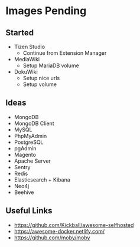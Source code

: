 # Images Pending

## Started

- Tizen Studio
    - Continue from Extension Manager
- MediaWiki
    - Setup MariaDB volume
- DokuWiki
    - Setup nice urls
    - Setup volume

## Ideas

- MongoDB
- MongoDB Client
- MySQL
- PhpMyAdmin
- PostgreSQL
- pgAdmin
- Magento
- Apache Server
- Sentry
- Redis
- Elasticsearch + Kibana
- Neo4j
- Beehive

## Useful Links

- https://github.com/Kickball/awesome-selfhosted
- https://awesome-docker.netlify.com/
- https://github.com/moby/moby
